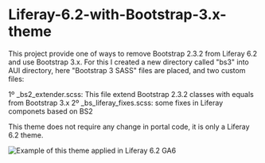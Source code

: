 # Liferay-6.2-with-Bootstrap-3.x-theme

This project provide one of ways to remove Bootstrap 2.3.2 from Liferay 6.2 and use Bootstrap 3.x.
For this I created a new directory called "bs3" into AUI directory, here "Bootstrap 3 SASS" files are placed, and two custom files:

1º _bs2_extender.scss: This file extend Bootstrap 2.3.2 classes with equals from Bootstrap 3.x 
2º _bs_liferay_fixes.scss: some fixes in Liferay componets based on BS2

This theme does not require any change in portal code, it is only a Liferay 6.2 theme.

![Example of this theme applied in Liferay 6.2 GA6](https://raw.githubusercontent.com/marcoscv-work/Liferay-6.2-with-Bootstrap-3.x-theme/master/Liferay_6.2_with_BS3_preview.gif)
